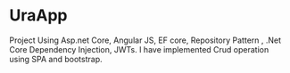 # UraApp
Project Using Asp.net Core, Angular JS, EF core, Repository Pattern , .Net Core Dependency Injection, JWTs. I have implemented Crud operation using SPA and bootstrap.
